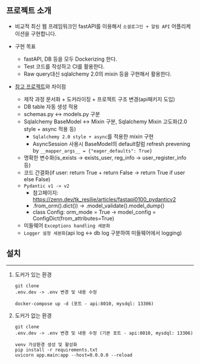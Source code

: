 ## 프로젝트 소개

- 비교적 최신 웹 프레임워크인 fastAPI를 이용해서 `소셜로그인 + 알림 API` 어플리케이션을 구현합니다.

- 구현 목표
    - fastAPI, DB 등을 모두 Dockerizing 한다.
    - Test 코드를 작성하고 CI를 활용한다.
    - Raw query대신 sqlalchemy 2.0의 mixin 등을 구현해서 활용한다.

- [참고 프로젝트](https://github.com/riseryan89/notification-api)와 차이점
    - 제작 과정 문서화 + 도커라이징 + 프로젝트 구조 변경(api패키지 도입)
    - DB table 자동 생성 적용
    - schemas.py <-> models.py 구분
    - Sqlalchemy BaseModel <-> Mixin 구분, Sqlalchemy Mixin 고도화(2.0 style + async 적용 등)
        - `Sqlalchemy 2.0 style + async`를 적용한 mixin 구현
        - AsyncSession 사용시 BaseModel의 default칼럼 refresh prevening by `__mapper_args__ = {"eager_defaults": True}`
    - 명확한 변수화(is_exists -> exists_user, reg_info -> user_register_info 등)
    - 코드 간결화(if user: return True + return False -> return True if user else False)
    - `Pydantic v1 -> v2`
        - 참고페이지: https://zenn.dev/tk_resilie/articles/fastapi0100_pydanticv2
        - .from_orm().dict()) -> .model_validate().model_dump()
        - class Config: orm_mode = True -> model_config = ConfigDict(from_attributes=True)
    - 미들웨어 `Exceptions handling 세분화`
    - `Logger 설정 세분화`(api log <-> db log 구분하여 미들웨어에서 logging)

## 설치

---

1. 도커가 있는 환경
    ```shell
    git clone
    .env.dev -> .env 변경 및 내용 수정
   
    docker-compose up -d (포트 - api:8010, mysdql: 13306)
    ```

2. 도커가 없는 환경
    ```shell
    git clone
    .env.dev -> .env 변경 및 내용 수정 (기본 포트 - api:8010, mysdql: 13306)
    
    venv 가상환경 생성 및 활성화
    pip install -r requirements.txt
    uvicorn app.main:app --host=0.0.0.0 --reload
    ```
